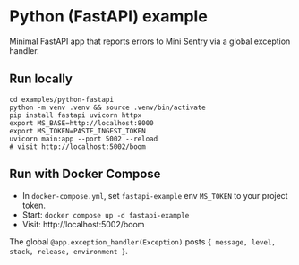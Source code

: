 # Python (FastAPI) example

Minimal FastAPI app that reports errors to Mini Sentry via a global exception handler.

## Run locally

```
cd examples/python-fastapi
python -m venv .venv && source .venv/bin/activate
pip install fastapi uvicorn httpx
export MS_BASE=http://localhost:8000
export MS_TOKEN=PASTE_INGEST_TOKEN
uvicorn main:app --port 5002 --reload
# visit http://localhost:5002/boom
```

## Run with Docker Compose

- In `docker-compose.yml`, set `fastapi-example` env `MS_TOKEN` to your project token.
- Start: `docker compose up -d fastapi-example`
- Visit: http://localhost:5002/boom

The global `@app.exception_handler(Exception)` posts `{ message, level, stack, release, environment }`.

